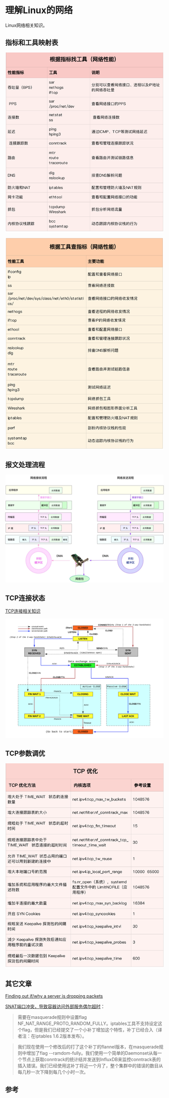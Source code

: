 <!-- toc -->
# 理解Linux的网络

Linux网络相关知识。

## 指标和工具映射表

![网络指标工具映射表](../img/linux/net-metric-tool.png)

![网络指标工具映射表](../img/linux/net-tool-metric.png)

## 报文处理流程

![报文处理流程](../img/linux/pkt-process.png)

## TCP连接状态

[TCP连接相关知识](https://www.lijiaocn.com/%E6%8A%80%E5%B7%A7/2017/09/04/linux-net-tcp.html)

![TCP连接状态](../img/linux/tcp-stat.png)

## TCP参数调优

![TCP参数调优](../img/linux/tcp-parameters.png)

## 其它文章

[Finding out if/why a server is dropping packets](https://jvns.ca/blog/2017/09/05/finding-out-where-packets-are-being-dropped/)

[SNAT端口冲突，导致容器访问外部服务偶尔超时](https://mp.weixin.qq.com/s/VYBs8iqf0HsNg9WAxktzYQ)：

>需要在masquerade规则中设置flag NF_NAT_RANGE_PROTO_RANDOM_FULLY。iptables工具不支持设定这个flag，但是我们已经提交了一个小补丁增加这个特性，补丁已经合入（译者注：在iptables 1.6.2版本发布）。

>我们现在使用一个修改后的打了这个补丁的flannel版本，在masquerade规则中增加了flag --ramdom-fully。我们使用一个简单的Daemonset从每一个节点上获取conntrack的统计结并发送到InfluxDB来监控conntrack表的插入错误。我们已经使用这补丁将近一个月了，整个集群中的错误的数目从每几秒一次下降到每几个小时一次。

## 参考

